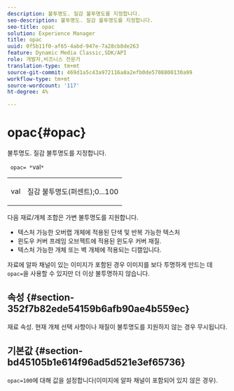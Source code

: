 ```yaml
---
description: 불투명도. 질감 불투명도를 지정합니다.
seo-description: 불투명도. 질감 불투명도를 지정합니다.
seo-title: opac
solution: Experience Manager
title: opac
uuid: 0f5b11f0-af65-4abd-947e-7a28cb8de263
feature: Dynamic Media Classic,SDK/API
role: 개발자,비즈니스 전문가
translation-type: tm+mt
source-git-commit: 469d1a5c43a972116a8a2efb0de5708800130a99
workflow-type: tm+mt
source-wordcount: '117'
ht-degree: 4%

---
```



# opac{#opac}

불투명도. 질감 불투명도를 지정합니다.

` opac= *`val`*`

<table id="simpletable_6AB8CD75F526469FBC9FEAE049792EF2"> 
 <tr class="strow"> 
  <td class="stentry"> <p> <span class="varname"> val  </span> </p> </td> 
  <td class="stentry"> <p>질감 불투명도(퍼센트);0...100 </p> </td> 
 </tr> 
</table>

다음 재료/개체 조합은 가변 불투명도를 지원합니다.

* 텍스처 가능한 오버랩 개체에 적용된 단색 및 반복 가능한 텍스처
* 윈도우 커버 프레임 오브젝트에 적용된 윈도우 커버 재질.
* 텍스처 가능한 개체 또는 벽 개체에 적용되는 디캘입니다.

자료에 알파 채널이 있는 이미지가 포함된 경우 이미지를 보다 투명하게 만드는 데 `opac=`을 사용할 수 있지만 더 이상 불투명하지 않습니다.

## 속성 {#section-352f7b82ede54159b6afb90ae4b559ec}

재료 속성. 현재 개체 선택 사항이나 재질이 불투명도를 지원하지 않는 경우 무시됩니다.

## 기본값 {#section-bd45105b1e614f96ad5d521e3ef65736}

`opac=100`에 대해 값을 설정합니다(이미지에 알파 채널이 포함되어 있지 않은 경우).
